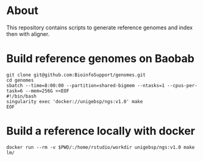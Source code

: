 

# About
This repository contains scripts to generate reference genomes and index then 
with aligner.

# Build reference genomes on Baobab
```
git clone git@github.com:BioinfoSupport/genomes.git
cd genomes
sbatch --time=8:00:00 --partition=shared-bigmem --ntasks=1 --cpus-per-task=6 --mem=256G <<EOF
#!/bin/bash
singularity exec 'docker://unigebsp/ngs:v1.0' make
EOF
```

# Build a reference locally with docker
```
docker run --rm -v $PWD/:/home/rstudio/workdir unigebsp/ngs:v1.0 make lm/
```


